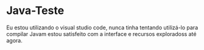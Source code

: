 # Java-Teste
Eu estou utilizando o visual studio code, nunca tinha tentando utilizá-lo para compilar Javam estou satisfeito com a interface e recursos exploradoss até agora.
